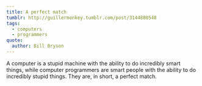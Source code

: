 ```yaml
---
title: A perfect match
tumblr: http://guillermonkey.tumblr.com/post/3144880548
tags:
  - computers
  - programmers
quote:
  author: Bill Bryson
---
```


A computer is a stupid machine with the ability to do incredibly smart things, while computer programmers are smart people with the ability to do incredibly stupid things. They are, in short, a perfect match.
